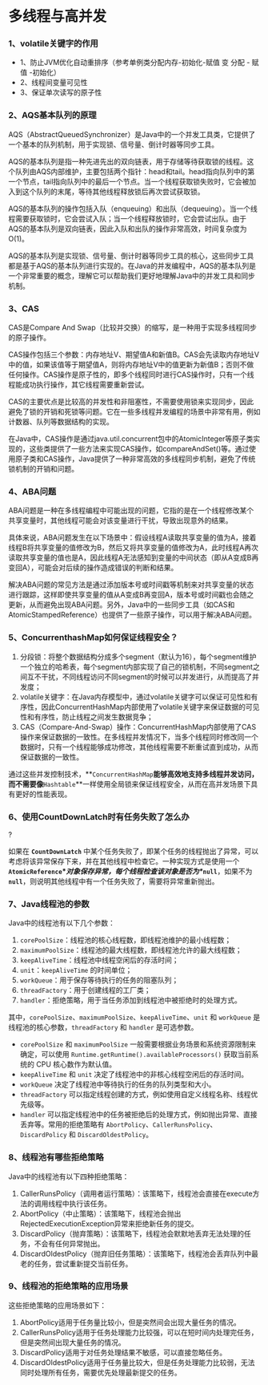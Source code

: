 # 多线程与高并发

### 1、volatile关键字的作用

- 1、防止JVM优化自动重排序（参考单例类分配内存-初始化-赋值 变 分配 - 赋值 -初始化）
- 2、线程间变量可见性
- 3、保证单次读写的原子性

### 2、AQS基本队列的原理

AQS（AbstractQueuedSynchronizer）是Java中的一个并发工具类，它提供了一个基本的队列机制，用于实现锁、信号量、倒计时器等同步工具。

AQS的基本队列是指一种先进先出的双向链表，用于存储等待获取锁的线程。这个队列由AQS内部维护，主要包括两个指针：head和tail。head指向队列中的第一个节点，tail指向队列中的最后一个节点。当一个线程获取锁失败时，它会被加入到这个队列的末尾，等待其他线程释放锁后再次尝试获取锁。

AQS的基本队列的操作包括入队（enqueuing）和出队（dequeuing）。当一个线程需要获取锁时，它会尝试入队；当一个线程释放锁时，它会尝试出队。由于AQS的基本队列是双向链表，因此入队和出队的操作非常高效，时间复杂度为O(1)。

AQS的基本队列是实现锁、信号量、倒计时器等同步工具的核心，这些同步工具都是基于AQS的基本队列进行实现的。在Java的并发编程中，AQS的基本队列是一个非常重要的概念，理解它可以帮助我们更好地理解Java中的并发工具和同步机制。

### 3、CAS

CAS是Compare And Swap（比较并交换）的缩写，是一种用于实现多线程同步的原子操作。

CAS操作包括三个参数：内存地址V、期望值A和新值B。CAS会先读取内存地址V中的值，如果该值等于期望值A，则将内存地址V中的值更新为新值B；否则不做任何操作。CAS操作是原子性的，即多个线程同时进行CAS操作时，只有一个线程能成功执行操作，其它线程需要重新尝试。

CAS的主要优点是比较高的并发性和非阻塞性，不需要使用锁来实现同步，因此避免了锁的开销和死锁等问题。它在一些多线程并发编程的场景中非常有用，例如计数器、队列等数据结构的实现。

在Java中，CAS操作是通过java.util.concurrent包中的AtomicInteger等原子类实现的，这些类提供了一些方法来实现CAS操作，如compareAndSet()等。通过使用原子类和CAS操作，Java提供了一种非常高效的多线程同步机制，避免了传统锁机制的开销和问题。

### 4、ABA问题

ABA问题是一种在多线程编程中可能出现的问题，它指的是在一个线程修改某个共享变量时，其他线程可能会对该变量进行干扰，导致出现意外的结果。

具体来说，ABA问题发生在以下场景中：假设线程A读取共享变量的值为A，接着线程B将共享变量的值修改为B，然后又将共享变量的值修改为A，此时线程A再次读取共享变量的值也是A，因此线程A无法感知到变量的中间状态（即从A变成B再变回A），可能会对后续的操作造成错误的判断和结果。

解决ABA问题的常见方法是通过添加版本号或时间戳等机制来对共享变量的状态进行跟踪，这样即使共享变量的值从A变成B再变回A，版本号或时间戳也会随之更新，从而避免出现ABA问题。另外，Java中的一些同步工具（如CAS和AtomicStampedReference）也提供了一些原子操作，可以用于解决ABA问题。

### 5、ConcurrenthashMap如何保证线程安全？

1. 分段锁：将整个数据结构分成多个segment（默认为16），每个segment维护一个独立的哈希表，每个segment内部实现了自己的锁机制，不同segment之间互不干扰，不同线程访问不同segment的时候可以并发进行，从而提高了并发度；
2. volatile关键字：在Java内存模型中，通过volatile关键字可以保证可见性和有序性，因此ConcurrentHashMap内部使用了volatile关键字来保证数据的可见性和有序性，防止线程之间发生数据竞争；
3. CAS（Compare-And-Swap）操作：ConcurrentHashMap内部使用了CAS操作来保证数据的一致性。在多线程并发情况下，当多个线程同时修改同一个数据时，只有一个线程能够成功修改，其他线程需要不断重试直到成功，从而保证数据的一致性。

通过这些并发控制技术，**`ConcurrentHashMap`**能够高效地支持多线程并发访问，而不需要像**`Hashtable`**一样使用全局锁来保证线程安全，从而在高并发场景下具有更好的性能表现。

### 6、使用**CountDownLatch时有任务失败了怎么办**

?

如果在 **`CountDownLatch`** 中某个任务失败了，即某个任务的线程抛出了异常，可以考虑将该异常保存下来，并在其他线程中检查它。一种实现方式是使用一个 **`AtomicReference`\**对象保存异常，每个线程检查该对象是否为\**`null`**，如果不为 **`null`**，则说明其他线程中有一个任务失败了，需要将异常重新抛出。

### 7、Java线程池的参数

Java中的线程池有以下几个参数：

1. `corePoolSize`：线程池的核心线程数，即线程池维护的最小线程数；
2. `maximumPoolSize`：线程池的最大线程数，即线程池允许的最大线程数；
3. `keepAliveTime`：线程池中线程空闲后的存活时间；
4. `unit`：`keepAliveTime` 的时间单位；
5. `workQueue`：用于保存等待执行的任务的阻塞队列；
6. `threadFactory`：用于创建线程的工厂类；
7. `handler`：拒绝策略，用于当任务添加到线程池中被拒绝时的处理方式。

其中，`corePoolSize`、`maximumPoolSize`、`keepAliveTime`、`unit` 和 `workQueue` 是线程池的核心参数，`threadFactory` 和 `handler` 是可选参数。

- `corePoolSize` 和 `maximumPoolSize` 一般需要根据业务场景和系统资源限制来确定，可以使用 `Runtime.getRuntime().availableProcessors()` 获取当前系统的 CPU 核心数作为默认值。
- `keepAliveTime` 和 `unit` 决定了线程池中的非核心线程空闲后的存活时间。
- `workQueue` 决定了线程池中等待执行的任务的队列类型和大小。
- `threadFactory` 可以指定线程创建的方式，例如使用自定义线程名称、线程优先级等。
- `handler` 可以指定线程池中的任务被拒绝后的处理方式，例如抛出异常、直接丢弃等。常用的拒绝策略有 `AbortPolicy`、`CallerRunsPolicy`、`DiscardPolicy` 和 `DiscardOldestPolicy`。

### 8、线程池有哪些拒绝策略

Java中的线程池有以下四种拒绝策略：

1. CallerRunsPolicy（调用者运行策略）：该策略下，线程池会直接在execute方法的调用线程中执行该任务。
2. AbortPolicy（中止策略）：该策略下，线程池会抛出RejectedExecutionException异常来拒绝新任务的提交。
3. DiscardPolicy（抛弃策略）：该策略下，线程池会默默地丢弃无法处理的任务，不会有任何异常抛出。
4. DiscardOldestPolicy（抛弃旧任务策略）：该策略下，线程池会丢弃队列中最老的任务，尝试重新提交当前任务。

### 9、线程池的拒绝策略的应用场景

这些拒绝策略的应用场景如下：

1. AbortPolicy适用于任务量比较小，但是突然间会出现大量任务的情况。
2. CallerRunsPolicy适用于任务处理能力比较强，可以在短时间内处理完任务，但是突然间出现大量任务的情况。
3. DiscardPolicy适用于对任务处理结果不敏感，可以直接忽略任务。
4. DiscardOldestPolicy适用于任务量比较大，但是任务处理能力比较弱，无法同时处理所有任务，需要优先处理最新提交的任务。

